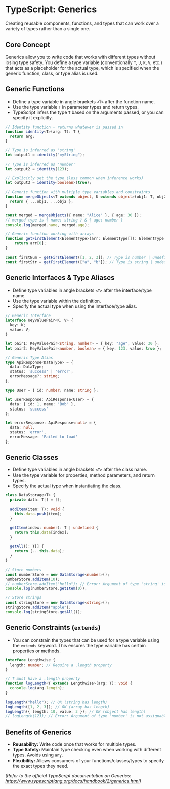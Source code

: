 # TypeScript: Generics

Creating reusable components, functions, and types that can work over a variety of types rather than a single one.

## Core Concept

Generics allow you to write code that works with different types without losing type safety. You define a type variable (conventionally `T`, `U`, `K`, `V`, etc.) that acts as a placeholder for the actual type, which is specified when the generic function, class, or type alias is used.

## Generic Functions

*   Define a type variable in angle brackets `<T>` after the function name.
*   Use the type variable `T` in parameter types and return types.
*   TypeScript infers the type `T` based on the arguments passed, or you can specify it explicitly.

```typescript
// Identity function - returns whatever is passed in
function identity<T>(arg: T): T {
  return arg;
}

// Type is inferred as 'string'
let output1 = identity("myString");

// Type is inferred as 'number'
let output2 = identity(123);

// Explicitly set the type (less common when inference works)
let output3 = identity<boolean>(true);

// Generic function with multiple type variables and constraints
function mergeObjects<T extends object, U extends object>(obj1: T, obj2: U): T & U {
  return { ...obj1, ...obj2 };
}

const merged = mergeObjects({ name: "Alice" }, { age: 30 });
// merged type is { name: string } & { age: number }
console.log(merged.name, merged.age);

// Generic function working with arrays
function getFirstElement<ElementType>(arr: ElementType[]): ElementType | undefined {
    return arr[0];
}

const firstNum = getFirstElement([1, 2, 3]); // Type is number | undefined
const firstStr = getFirstElement(["a", "b"]); // Type is string | undefined
```

## Generic Interfaces & Type Aliases

*   Define type variables in angle brackets `<T>` after the interface/type name.
*   Use the type variable within the definition.
*   Specify the actual type when using the interface/type alias.

```typescript
// Generic Interface
interface KeyValuePair<K, V> {
  key: K;
  value: V;
}

let pair1: KeyValuePair<string, number> = { key: "age", value: 30 };
let pair2: KeyValuePair<number, boolean> = { key: 123, value: true };

// Generic Type Alias
type ApiResponse<DataType> = {
  data: DataType;
  status: 'success' | 'error';
  errorMessage?: string;
};

type User = { id: number; name: string };

let userResponse: ApiResponse<User> = {
  data: { id: 1, name: "Bob" },
  status: 'success'
};

let errorResponse: ApiResponse<null> = {
  data: null,
  status: 'error',
  errorMessage: 'Failed to load'
};
```

## Generic Classes

*   Define type variables in angle brackets `<T>` after the class name.
*   Use the type variable for properties, method parameters, and return types.
*   Specify the actual type when instantiating the class.

```typescript
class DataStorage<T> {
  private data: T[] = [];

  addItem(item: T): void {
    this.data.push(item);
  }

  getItem(index: number): T | undefined {
    return this.data[index];
  }

  getAll(): T[] {
    return [...this.data];
  }
}

// Store numbers
const numberStore = new DataStorage<number>();
numberStore.addItem(10);
// numberStore.addItem("hello"); // Error: Argument of type 'string' is not assignable to parameter of type 'number'.
console.log(numberStore.getItem(0));

// Store strings
const stringStore = new DataStorage<string>();
stringStore.addItem("apple");
console.log(stringStore.getAll());
```

## Generic Constraints (`extends`)

*   You can constrain the types that can be used for a type variable using the `extends` keyword. This ensures the type variable has certain properties or methods.

```typescript
interface Lengthwise {
  length: number; // Require a .length property
}

// T must have a .length property
function logLength<T extends Lengthwise>(arg: T): void {
  console.log(arg.length);
}

logLength("hello"); // OK (string has length)
logLength([1, 2, 3]); // OK (array has length)
logLength({ length: 10, value: 3 }); // OK (object has length)
// logLength(123); // Error: Argument of type 'number' is not assignable to parameter of type 'Lengthwise'.
```

## Benefits of Generics

*   **Reusability:** Write code once that works for multiple types.
*   **Type Safety:** Maintain type checking even when working with different types. Avoids using `any`.
*   **Flexibility:** Allows consumers of your functions/classes/types to specify the exact types they need.

*(Refer to the official TypeScript documentation on Generics: https://www.typescriptlang.org/docs/handbook/2/generics.html)*